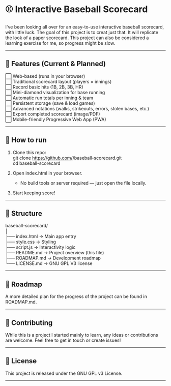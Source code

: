 # ⚾ Interactive Baseball Scorecard  

I've been looking all over for an easy-to-use interactive baseball scorecard, with little luck.
The goal of this project is to creat just that. It will replicate the look of a paper scorecard.
This project can also be considered a learning exercise for me, so progress might be slow.

---

## 🎯 Features (Current & Planned)  

⬜ Web-based (runs in your browser)  
⬜ Traditional scorecard layout (players × innings)  
⬜ Record basic hits (1B, 2B, 3B, HR)  
⬜ Mini-diamond visualization for base running  
⬜ Automatic run totals per inning & team  
⬜ Persistent storage (save & load games)  
⬜ Advanced notations (walks, strikeouts, errors, stolen bases, etc.)  
⬜ Export completed scorecard (image/PDF)  
⬜ Mobile-friendly Progressive Web App (PWA)  

---

## 🚀 How to run  

1. Clone this repo:  
   git clone https://github.com/<your-username>/baseball-scorecard.git  
   cd baseball-scorecard  

2. Open index.html in your browser.  
   - No build tools or server required — just open the file locally.  

3. Start keeping score!  

---

## 📂 Structure  

baseball-scorecard/  
│  
├── index.html     → Main app entry  
├── style.css      → Styling  
├── script.js      → Interactivity logic  
├── README.md      → Project overview (this file)  
├── ROADMAP.md     → Development roadmap  
└── LICENSE.md     → GNU GPL V3 license

---

## 📌 Roadmap  

A more detailed plan for the progress of the project can be found in ROADMAP.md.  

---

## 🤝 Contributing  

While this is a project I started mainly to learn, any ideas or contributions are welcome. Feel free to get in touch or create issues!

---

## 📜 License  

This project is released under the GNU GPL v3 License.  

---
